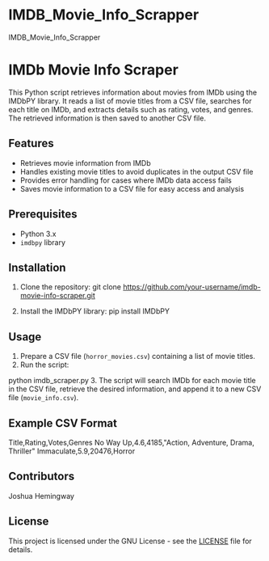# IMDB_Movie_Info_Scrapper
IMDB_Movie_Info_Scrapper

# IMDb Movie Info Scraper
This Python script retrieves information about movies from IMDb using the IMDbPY library. It reads a list of movie titles from a CSV file, searches for each title on IMDb, and extracts details such as rating, votes, and genres. The retrieved information is then saved to another CSV file.

## Features

- Retrieves movie information from IMDb
- Handles existing movie titles to avoid duplicates in the output CSV file
- Provides error handling for cases where IMDb data access fails
- Saves movie information to a CSV file for easy access and analysis

## Prerequisites

- Python 3.x
- `imdbpy` library

## Installation

1. Clone the repository:
git clone https://github.com/your-username/imdb-movie-info-scraper.git


2. Install the IMDbPY library:
pip install IMDbPY

## Usage

1. Prepare a CSV file (`horror_movies.csv`) containing a list of movie titles.
2. Run the script:

python imdb_scraper.py
3. The script will search IMDb for each movie title in the CSV file, retrieve the desired information, and append it to a new CSV file (`movie_info.csv`).

## Example CSV Format
Title,Rating,Votes,Genres
No Way Up,4.6,4185,"Action, Adventure, Drama, Thriller"
Immaculate,5.9,20476,Horror


## Contributors
Joshua Hemingway

## License
This project is licensed under the GNU License - see the [LICENSE](LICENSE) file for details.


